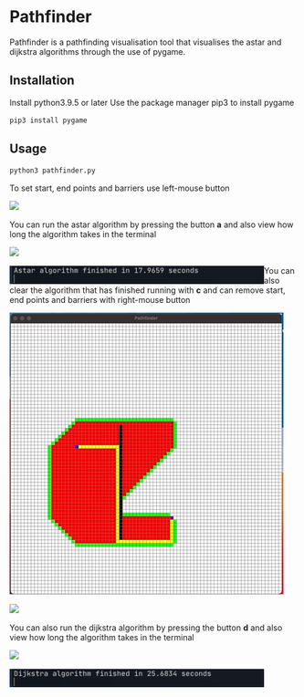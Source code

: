 # Pathfinder
Pathfinder is a pathfinding visualisation tool that visualises the astar and dijkstra algorithms through the use of pygame.

## Installation
Install python3.9.5 or later
Use the package manager pip3 to install pygame

```bash
pip3 install pygame
```

## Usage

```bash
python3 pathfinder.py
```

To set start, end points and barriers use left-mouse button

![](gifs/startendbarrier.gif)

You can run the astar algorithm by pressing the button **a** and also view how long the algorithm takes in the terminal 

![](gifs/astar.gif)

<p float="left">
<img src="gifs/astar_time.png" align="left" height="32"/> 
</p>

You can also clear the algorithm that has finished running with **c** and can remove start, end points and barriers with right-mouse button 

![](gifs/clear.gif)

![](gifs/removing.gif)

You can also run the dijkstra algorithm by pressing the button **d** and also view how long the algorithm takes in the terminal 

![](gifs/dijkstra.gif)

<p float="left">
<img src="gifs/dijkstra_time.png" align="left" height="32"/> 
</p>
